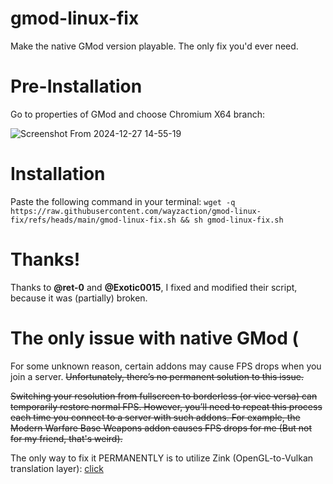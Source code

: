 # gmod-linux-fix
Make the native GMod version playable. The only fix you'd ever need.

# Pre-Installation
Go to properties of GMod and choose Chromium X64 branch:

![Screenshot From 2024-12-27 14-55-19](https://github.com/user-attachments/assets/0fbc53e5-269e-43e9-a2dc-9afea2b97e2f)

# Installation
Paste the following command in your terminal:
`wget -q https://raw.githubusercontent.com/wayzaction/gmod-linux-fix/refs/heads/main/gmod-linux-fix.sh && sh gmod-linux-fix.sh`

# Thanks!
Thanks to **@ret-0** and **@Exotic0015**, I fixed and modified their script, because it was (partially) broken.

# The only issue with native GMod (
For some unknown reason, certain addons may cause FPS drops when you join a server. ~~Unfortunately, there’s no permanent solution to this issue.~~ 

~~Switching your resolution from fullscreen to borderless (or vice versa) can temporarily restore normal FPS. 
However, you’ll need to repeat this process each time you connect to a server with such addons. 
For example, the Modern Warfare Base Weapons addon causes FPS drops for me (But not for my friend, that's weird).~~

The only way to fix it PERMANENTLY is to utilize Zink (OpenGL-to-Vulkan translation layer): [click](https://github.com/wayzaction/gmod-zink)
